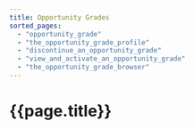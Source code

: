 ```yaml
---
title: Opportunity Grades
sorted_pages:
  - "opportunity_grade"
  - "the_opportunity_grade_profile"
  - "discontinue_an_opportunity_grade"
  - "view_and_activate_an_opportunity_grade"
  - "the_opportunity_grade_browser"
---
```

# {{page.title}}
